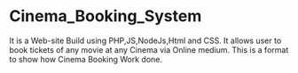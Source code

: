 # Cinema_Booking_System
It is a Web-site Build using PHP,JS,NodeJs,Html and CSS.
It allows user to book tickets of any movie at any Cinema via Online medium.
This is a format to show how Cinema Booking Work done.
